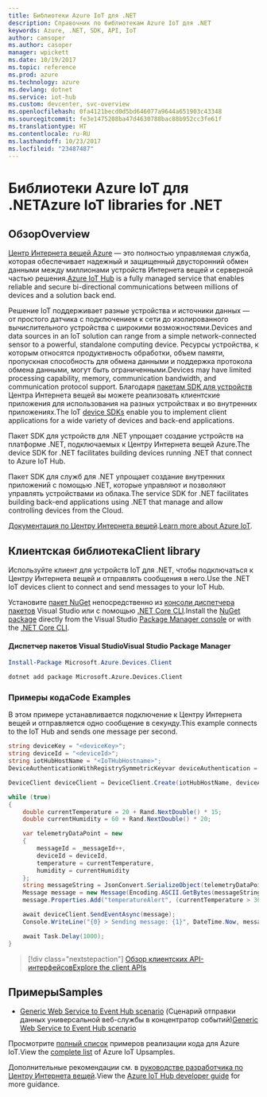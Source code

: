 ```yaml
---
title: Библиотеки Azure IoT для .NET
description: Справочник по библиотекам Azure IoT для .NET
keywords: Azure, .NET, SDK, API, IoT
author: camsoper
ms.author: casoper
manager: wpickett
ms.date: 10/19/2017
ms.topic: reference
ms.prod: azure
ms.technology: azure
ms.devlang: dotnet
ms.service: iot-hub
ms.custom: devcenter, svc-overview
ms.openlocfilehash: 0fa4121becd0d5bd646077a9644a651903c43348
ms.sourcegitcommit: fe3e1475208ba47d4630788bac88b952cc3fe61f
ms.translationtype: HT
ms.contentlocale: ru-RU
ms.lasthandoff: 10/23/2017
ms.locfileid: "23487487"
---
```

# <a name="azure-iot-libraries-for-net"></a><span data-ttu-id="e616a-104">Библиотеки Azure IoT для .NET</span><span class="sxs-lookup"><span data-stu-id="e616a-104">Azure IoT libraries for .NET</span></span>

## <a name="overview"></a><span data-ttu-id="e616a-105">Обзор</span><span class="sxs-lookup"><span data-stu-id="e616a-105">Overview</span></span>

<span data-ttu-id="e616a-106">[Центр Интернета вещей Azure](https://azure.microsoft.com/services/iot-hub/) — это полностью управляемая служба, которая обеспечивает надежный и защищенный двусторонний обмен данными между миллионами устройств Интернета вещей и серверной частью решения.</span><span class="sxs-lookup"><span data-stu-id="e616a-106">[Azure IoT Hub](https://azure.microsoft.com/services/iot-hub/) is a fully managed service that enables reliable and secure bi-directional communications between millions of devices and a solution back end.</span></span>

<span data-ttu-id="e616a-107">Решение IoT поддерживает разные устройства и источники данных — от простого датчика с подключением к сети до изолированного вычислительного устройства с широкими возможностями.</span><span class="sxs-lookup"><span data-stu-id="e616a-107">Devices and data sources in an IoT solution can range from a simple network-connected sensor to a powerful, standalone computing device.</span></span> <span data-ttu-id="e616a-108">Ресурсы устройства, к которым относятся продуктивность обработки, объем памяти, пропускная способность для обмена данными и поддержка протокола обмена данными, могут быть ограниченными.</span><span class="sxs-lookup"><span data-stu-id="e616a-108">Devices may have limited processing capability, memory, communication bandwidth, and communication protocol support.</span></span> <span data-ttu-id="e616a-109">Благодаря [пакетам SDK для устройств](https://docs.microsoft.com/azure/iot-hub/iot-hub-devguide-sdks) Центра Интернета вещей вы можете реализовать клиентские приложения для использования на разных устройствах и во внутренних приложениях.</span><span class="sxs-lookup"><span data-stu-id="e616a-109">The IoT [device SDKs](https://docs.microsoft.com/azure/iot-hub/iot-hub-devguide-sdks) enable you to implement client applications for a wide variety of devices and back-end applications.</span></span>

<span data-ttu-id="e616a-110">Пакет SDK для устройств для .NET упрощает создание устройств на платформе .NET, подключаемых к Центру Интернета вещей Azure.</span><span class="sxs-lookup"><span data-stu-id="e616a-110">The device SDK for .NET facilitates building devices running .NET that connect to Azure IoT Hub.</span></span>

<span data-ttu-id="e616a-111">Пакет SDK для служб для .NET упрощает создание внутренних приложений с помощью .NET, которые управляют и позволяют управлять устройствами из облака.</span><span class="sxs-lookup"><span data-stu-id="e616a-111">The service SDK for .NET facilitates building back-end applications using .NET that manage and allow controlling devices from the Cloud.</span></span>

<span data-ttu-id="e616a-112">[Документация по Центру Интернета вещей](https://docs.microsoft.com/azure/iot-hub/).</span><span class="sxs-lookup"><span data-stu-id="e616a-112">[Learn more about Azure IoT](https://docs.microsoft.com/azure/iot-hub/).</span></span>


## <a name="client-library"></a><span data-ttu-id="e616a-113">Клиентская библиотека</span><span class="sxs-lookup"><span data-stu-id="e616a-113">Client library</span></span>

<span data-ttu-id="e616a-114">Используйте клиент для устройств IoT для .NET, чтобы подключаться к Центру Интернета вещей и отправлять сообщения в него.</span><span class="sxs-lookup"><span data-stu-id="e616a-114">Use the .NET IoT devices client to connect and send messages to your IoT Hub.</span></span>

<span data-ttu-id="e616a-115">Установите [пакет NuGet]( https://www.nuget.org/packages/Microsoft.Azure.Devices.Client) непосредственно из [консоли диспетчера пакетов][PackageManager] Visual Studio или с помощью [.NET Core CLI][DotNetCLI].</span><span class="sxs-lookup"><span data-stu-id="e616a-115">Install the [NuGet package]( https://www.nuget.org/packages/Microsoft.Azure.Devices.Client) directly from the Visual Studio [Package Manager console][PackageManager] or with the [.NET Core CLI][DotNetCLI].</span></span>

#### <a name="visual-studio-package-manager"></a><span data-ttu-id="e616a-116">Диспетчер пакетов Visual Studio</span><span class="sxs-lookup"><span data-stu-id="e616a-116">Visual Studio Package Manager</span></span>

```powershell
Install-Package Microsoft.Azure.Devices.Client
```

```bash
dotnet add package Microsoft.Azure.Devices.Client
```
### <a name="code-examples"></a><span data-ttu-id="e616a-117">Примеры кода</span><span class="sxs-lookup"><span data-stu-id="e616a-117">Code Examples</span></span> 

<span data-ttu-id="e616a-118">В этом примере устанавливается подключение к Центру Интернета вещей и отправляется одно сообщение в секунду.</span><span class="sxs-lookup"><span data-stu-id="e616a-118">This example connects to the IoT Hub and sends one message per second.</span></span>

```csharp
string deviceKey = "<deviceKey>";
string deviceId = "<deviceId>";
string iotHubHostName = "<IoTHubHostname>";
DeviceAuthenticationWithRegistrySymmetricKeyvar deviceAuthentication = new DeviceAuthenticationWithRegistrySymmetricKey(deviceId, deviceKey);

DeviceClient deviceClient = DeviceClient.Create(iotHubHostName, deviceAuthentication, TransportType.Mqtt);

while (true)
{
    double currentTemperature = 20 + Rand.NextDouble() * 15;
    double currentHumidity = 60 + Rand.NextDouble() * 20;

    var telemetryDataPoint = new
    {
        messageId = _messageId++,
        deviceId = deviceId,
        temperature = currentTemperature,
        humidity = currentHumidity
    };
    string messageString = JsonConvert.SerializeObject(telemetryDataPoint);
    Message message = new Message(Encoding.ASCII.GetBytes(messageString));
    message.Properties.Add("temperatureAlert", (currentTemperature > 30) ? "true" : "false");

    await deviceClient.SendEventAsync(message);
    Console.WriteLine("{0} > Sending message: {1}", DateTime.Now, messageString);

    await Task.Delay(1000);
}
```


> [!div class="nextstepaction"]
> [<span data-ttu-id="e616a-119">Обзор клиентских API-интерфейсов</span><span class="sxs-lookup"><span data-stu-id="e616a-119">Explore the client APIs</span></span>](/dotnet/api/overview/azure/iot/client)

## <a name="samples"></a><span data-ttu-id="e616a-120">Примеры</span><span class="sxs-lookup"><span data-stu-id="e616a-120">Samples</span></span>

- <span data-ttu-id="e616a-121">[Generic Web Service to Event Hub scenario](https://azure.microsoft.com/resources/samples/event-hubs-dotnet-importfromweb/) (Сценарий отправки данных универсальной веб-службы в концентратор событий)</span><span class="sxs-lookup"><span data-stu-id="e616a-121">[Generic Web Service to Event Hub scenario](https://azure.microsoft.com/resources/samples/event-hubs-dotnet-importfromweb/)</span></span>

<span data-ttu-id="e616a-122">Просмотрите [полный список](https://azure.microsoft.com/resources/samples/?platform=dotnet&service=iot-hub) примеров реализации кода для Azure IoT.</span><span class="sxs-lookup"><span data-stu-id="e616a-122">View the [complete list](https://azure.microsoft.com/resources/samples/?platform=dotnet&service=iot-hub) of Azure IoT Upsamples.</span></span>

<span data-ttu-id="e616a-123">Дополнительные рекомендации см. в [руководстве разработчика по Центру Интернета вещей](https://docs.microsoft.com/azure/iot-hub/iot-hub-devguide).</span><span class="sxs-lookup"><span data-stu-id="e616a-123">View the [Azure IoT Hub developer guide](https://docs.microsoft.com/azure/iot-hub/iot-hub-devguide) for more guidance.</span></span>

[PackageManager]: https://docs.microsoft.com/nuget/tools/package-manager-console
[DotNetCLI]: https://docs.microsoft.com/dotnet/core/tools/dotnet-add-package
